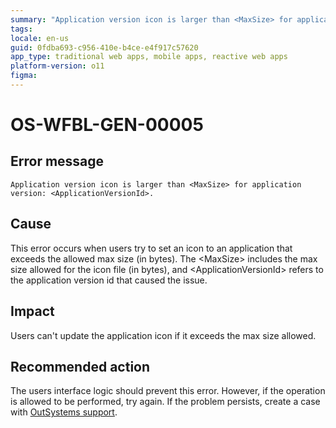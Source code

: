 ```yaml
---
summary: "Application version icon is larger than <MaxSize> for application version: <ApplicationVersionId>."
tags:
locale: en-us
guid: 0fdba693-c956-410e-b4ce-e4f917c57620
app_type: traditional web apps, mobile apps, reactive web apps
platform-version: o11
figma:
---
```


# OS-WFBL-GEN-00005

## Error message

`Application version icon is larger than <MaxSize> for application version: <ApplicationVersionId>.`

## Cause

This error occurs when users try to set an icon to an application that exceeds the allowed max size (in bytes).
The &lt;MaxSize&gt; includes the max size allowed for the icon file (in bytes), and &lt;ApplicationVersionId&gt; refers to the application version id that caused the issue.

## Impact

Users can't update the application icon if it exceeds the max size allowed.

## Recommended action

The users interface logic should prevent this error. However, if the operation is allowed to be performed, try again. If the problem persists, create a case with [OutSystems support](https://success.outsystems.com/Support).
